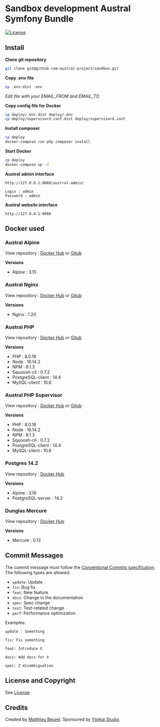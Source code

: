 # Sandbox development Austral Symfony Bundle

[![License](https://img.shields.io/github/license/austral-project/sandbox)](https://img.shields.io/github/license/austral-project/sandbox)


## Install

__Clone git repository__

```bash
git clone git@github.com:austral-project/sandbox.git
```

__Copy .env file__
```bash
cp .env.dist .env
```
_Edit file with your EMAIL_FROM and EMAIL_TO_

__Copy config file for Docker__
```bash
cp deploy/.env.dist deploy/.env
cp deploy/supervisord.conf.dist deploy/supervisord.conf
```

__Install composer__
```bash
cp deploy
docker-compose run php composer install
```

__Start Docker__
```bash
cp deploy
docker-compose up -d
```

__Austral admin interface__
```
http://127.0.0.1:8088/austral-admin/

Login : admin
Password : admin
```

__Austral website interface__
```
http://127.0.0.1:8088
```

## Docker used

### Austral Alpine ###
View repository : [Docker Hub](https://hub.docker.com/r/australproject/alpine/) or [Gitub](https://github.com/austral-project/docker-alpine)

__Versions__
* Alpine : 3.15

### Austral Nginx ###
View repository : [Docker Hub](https://hub.docker.com/r/australproject/nginx/) or [Gitub](https://github.com/austral-project/docker-nginx)

__Versions__
* Nginx : 1.20

### Austral PHP ###
View repository : [Docker Hub](https://hub.docker.com/r/australproject/php/) or [Gitub](https://github.com/austral-project/docker-php)

__Versions__
* PHP : 8.0.18
* Node : 16.14.2
* NPM : 8.1.3
* Squoosh-cli : 0.7.2
* PostgreSQL-client : 14.4
* MySQL-client : 10.6

### Austral PHP Supervisor ###
View repository : [Docker Hub](https://hub.docker.com/r/australproject/php-supervisor/) or [Gitub](https://github.com/austral-project/docker-php-supervisor)

__Versions__
* PHP : 8.0.18
* Node : 16.14.2
* NPM : 8.1.3
* Squoosh-cli : 0.7.2
* PostgreSQL-client : 14.4
* MySQL-client : 10.6

### Postgres 14.2  ###
View repository : [Docker Hub](https://registry.hub.docker.com/_/postgres)

__Versions__
* Alpine : 3.16
* PostgreSQL-server : 14.2

### Dunglas Mercure  ###
View repository : [Docker Hub](https://registry.hub.docker.com/r/dunglas/mercure)

__Versions__
* Mercure : 0.13


## Commit Messages

The commit message must follow the [Conventional Commits specification](https://www.conventionalcommits.org/).
The following types are allowed:

* `update`: Update
* `fix`: Bug fix
* `feat`: New feature
* `docs`: Change in the documentation
* `spec`: Spec change
* `test`: Test-related change
* `perf`: Performance optimization

Examples:

    update : Something

    fix: Fix something

    feat: Introduce X

    docs: Add docs for X

    spec: Z disambiguation

## License and Copyright
See [License](https://austral.dev/en/license)

## Credits
Created by [Matthieu Beurel](https://www.mbeurel.com). Sponsored by [Yipikai Studio](https://yipikai.studio).